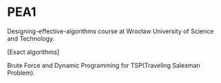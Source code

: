 # PEA1
Designing-effective-algorithms course at Wrocław University of Science and Technology.

[Exact algorithms]

Brute Force and Dynamic Programming for TSP(Traveling Salesman Problem).


